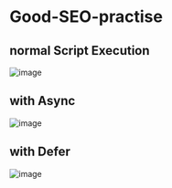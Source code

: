 # Good-SEO-practise

## normal Script Execution

![image](https://user-images.githubusercontent.com/40886278/168419722-5699e1b2-ffab-4212-bc99-2e98a1f27b7a.png)

## with Async 

![image](https://user-images.githubusercontent.com/40886278/168419751-439390b8-44f6-46cd-a9d0-78ad30c68d86.png)


## with Defer

![image](https://user-images.githubusercontent.com/40886278/168419779-1e8f774a-2ecf-4fec-831a-4ea1a51505e8.png)

